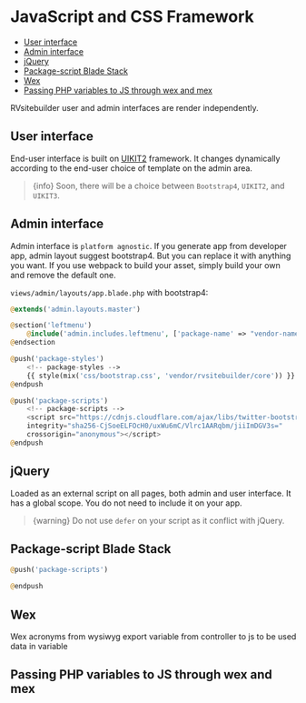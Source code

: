 # JavaScript and CSS Framework

- [User interface](#user-interface)
- [Admin interface](#admin-interface)
- [jQuery](#jquery)
- [Package-script Blade Stack](#package-script-blade-stack)
- [Wex](#wex)
- [Passing PHP variables to JS through wex and mex](#passing-php-variables-to-js-through-wex-and-mex)

RVsitebuilder user and admin interfaces are render independently.

## User interface

End-user interface is built on [UIKIT2](https://getuikit.com/v2/) framework. It changes dynamically according to the end-user choice of template on the admin area.

> {info} Soon, there will be a choice between `Bootstrap4`, `UIKIT2`, and `UIKIT3`.

## Admin interface

Admin interface is `platform agnostic`. If you generate app from developer app, admin layout suggest bootstrap4. But you can replace it with anything you want. If you use webpack to build your asset, simply build your own and remove the default one.

`views/admin/layouts/app.blade.php` with bootstrap4:

```php
@extends('admin.layouts.master')

@section('leftmenu')
	@include('admin.includes.leftmenu', ['package-name' => "vendor-name/package-name"])
@endsection

@push('package-styles')
    <!-- package-styles -->
    {{ style(mix('css/bootstrap.css', 'vendor/rvsitebuilder/core')) }}
@endpush

@push('package-scripts')
    <!-- package-scripts -->
    <script src="https://cdnjs.cloudflare.com/ajax/libs/twitter-bootstrap/4.3.1/js/bootstrap.min.js"
    integrity="sha256-CjSoeELFOcH0/uxWu6mC/Vlrc1AARqbm/jiiImDGV3s="
    crossorigin="anonymous"></script>
@endpush
```

## jQuery

Loaded as an external script on all pages, both admin and user interface. It has a global scope. You do not need to include it on your app.

> {warning} Do not use `defer` on your script as it conflict with jQuery.

## Package-script Blade Stack

```php
@push('package-scripts')

@endpush
```

## Wex

Wex acronyms from wysiwyg export variable from controller to js to be used data in variable

## Passing PHP variables to JS through wex and mex

<!-- TODO: @june ขยายความด้วย -->

